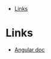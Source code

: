 - [Links](#links)



# Links
- [Angular doc](https://angular.io/docs/ts/latest/cookbook/component-communication.html#!#child-to-parent)
